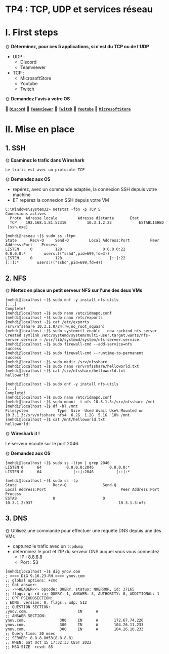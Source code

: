 # TP4 : TCP, UDP et services réseau

# I. First steps

🌞 **Déterminez, pour ces 5 applications, si c'est du TCP ou de l'UDP**

- UDP :
  - Discord
  - Teamviewer
- TCP :
  - MicrosoftStore
  - Youtube
  - Twitch

🌞 **Demandez l'avis à votre OS**

🦈 **[`Discord`](./Discord.pcapng)**
🦈 **[`Teamviewer`](./Teamviewer.pcapng)**
🦈 **[`Twitch`](./Twitch.pcapng)**
🦈 **[`Youtube`](./Youtube.pcapng)**
🦈 **[`MicrosoftStore`](./MicrosoftStore.pcapng)**

# II. Mise en place

## 1. SSH

🌞 **Examinez le trafic dans Wireshark**

```
Le trafic est avec un protocole TCP
```

🌞 **Demandez aux OS**

- repérez, avec un commande adaptée, la connexion SSH depuis votre machine
- ET repérez la connexion SSH depuis votre VM

```
C:\Windows\system32> netstat -fbn -p TCP 5
Connexions actives
  Proto  Adresse locale         Adresse distante       État
  TCP    192.168.1.81:52310         10.3.1.2:22            ESTABLISHED
 [ssh.exe]
```

```
[mehdi@reseau ~]$ sudo ss -ltpn
State      Recv-Q     Send-Q         Local Address:Port         Peer Address:Port    Process
LISTEN     0          128                  0.0.0.0:22                0.0.0.0:*        users:(("sshd",pid=699,fd=3))
LISTEN     0          128                     [::]:22                   [::]:*        users:(("sshd",pid=699,fd=4))
```

## 2. NFS

🌞 **Mettez en place un petit serveur NFS sur l'une des deux VMs**

```
[mehdi@localhost ~]$ sudo dnf -y install nfs-utils
[...]
Complete!
[mehdi@localhost ~]$ sudo nano /etc/idmapd.conf
[mehdi@localhost ~]$ sudo nano /etc/exports
[mehdi@localhost ~]$ cat /etc/exports
/srv/nfsshare 10.3.1.0/24(rw,no_root_squash)
[mehdi@localhost ~]$ sudo systemctl enable --now rpcbind nfs-server
Created symlink /etc/systemd/system/multi-user.target.wants/nfs-server.service → /usr/lib/systemd/system/nfs-server.service.
[mehdi@localhost ~]$ sudo firewall-cmd --add-service=nfs
success
[mehdi@localhost ~]$ sudo firewall-cmd --runtime-to-permanent
success
[mehdi@localhost ~]$ sudo mkdir /srv/nfsshare
[mehdi@localhost ~]$ sudo nano /srv/nfsshare/helloworld.txt
[mehdi@localhost ~]$ cat /srv/nfsshare/helloworld.txt
helloworld!
```

```
[mehdi@localhost ~]$ sudo dnf -y install nfs-utils
[...]
Complete!
[mehdi@localhost ~]$ sudo nano /etc/idmapd.conf
[mehdi@localhost ~]$ sudo mount -t nfs 10.3.1.3:/srv/nfsshare /mnt
[mehdi@localhost ~]$ df -hT /mnt
Filesystem             Type  Size  Used Avail Use% Mounted on
10.3.1.3:/srv/nfsshare nfs4  6.2G  1.2G  5.1G  18% /mnt
[mehdi@localhost ~]$ cat /mnt/helloworld.txt
helloworld!
```

🌞 **Wireshark it !**


Le serveur écoute sur le port 2046.

🌞 **Demandez aux OS**

```
[mehdi@localhost ~]$ sudo ss -ltpn | grep 2046
LISTEN 0      64           0.0.0.0:2046       0.0.0.0:*
LISTEN 0      64              [::]:2046          [::]:*
```

```
[mehdi@localhost ~]$ sudo ss -tp
State                Recv-Q                Send-Q                                Local Address:Port                                 Peer Address:Port                 Process
ESTAB                0                     0                                          10.3.1.2:937                                      10.3.1.3:nfs
```

## 3. DNS

🌞 Utilisez une commande pour effectuer une requête DNS depuis une des VMs

- capturez le trafic avec un `tcpdump`
- déterminez le port et l'IP du serveur DNS auquel vous vous connectez
  - IP : 8.8.8.8
  - Port : 53

```
[mehdi@localhost ~]$ dig ynov.com
; <<>> DiG 9.16.23-RH <<>> ynov.com
;; global options: +cmd
;; Got answer:
;; ->>HEADER<<- opcode: QUERY, status: NOERROR, id: 37165
;; flags: qr rd ra; QUERY: 1, ANSWER: 3, AUTHORITY: 0, ADDITIONAL: 1
;; OPT PSEUDOSECTION:
; EDNS: version: 0, flags:; udp: 512
;; QUESTION SECTION:
;ynov.com.                      IN      A
;; ANSWER SECTION:
ynov.com.               300     IN      A       172.67.74.226
ynov.com.               300     IN      A       104.26.11.233
ynov.com.               300     IN      A       104.26.10.233
;; Query time: 30 msec
;; SERVER: 8.8.8.8#53(8.8.8.8)
;; WHEN: Sat Oct 15 17:32:33 CEST 2022
;; MSG SIZE  rcvd: 85
```

